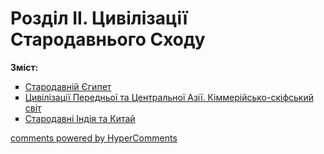 <div id="hypercomments_widget" class="js-hypercomments-widget invisible"></div>

# Розділ ІI. Цивілізації Стародавнього Сходу

<b>Зміст:</b><br>
<ul type="square">
<li><a href="https://histmon59.ed-era.com/3/starodavnyu_egypt.html">Стародавній Єгипет</a></li>
<li><a href="https://histmon59.ed-era.com/3/aziya.html">Цивілізації Передньої та Центральної Азії. Кіммерійсько-скіфський світ</a></li>
<li><a href="https://histmon59.ed-era.com/3/starodavni_indiya_ta_kitay.html">Стародавні Індія та Китай</a></li>
</ul>

<div class="js-hypercomments-container">
<a href="http://hypercomments.com" class="hc-link" title="comments widget">comments powered by HyperComments</a>
</div>